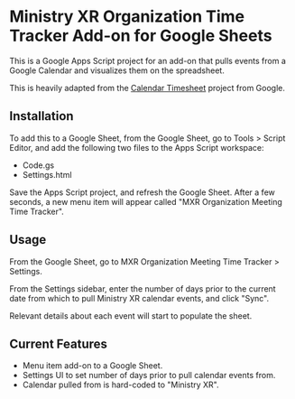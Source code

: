 # Ministry XR Organization Time Tracker Add-on for Google Sheets
This is a Google Apps Script project for an add-on that pulls events from a Google Calendar and visualizes them on the spreadsheet.

This is heavily adapted from the [Calendar Timesheet](https://github.com/googleworkspace/solutions/tree/master/calendar-timesheet) project from Google.

## Installation
To add this to a Google Sheet, from the Google Sheet, go to Tools > Script Editor, and add the following two files to the Apps Script workspace:
* Code.gs
* Settings.html

Save the Apps Script project, and refresh the Google Sheet. After a few seconds, a new menu item will appear called "MXR Organization Meeting Time Tracker".

## Usage
From the Google Sheet, go to MXR Organization Meeting Time Tracker > Settings.

From the Settings sidebar, enter the number of days prior to the current date from which to pull Ministry XR calendar events, and click "Sync".

Relevant details about each event will start to populate the sheet.

## Current Features
* Menu item add-on to a Google Sheet.
* Settings UI to set number of days prior to pull calendar events from.
* Calendar pulled from is hard-coded to "Ministry XR".
